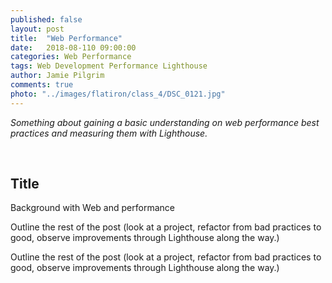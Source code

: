 ```yaml
---
published: false
layout: post
title:  "Web Performance"
date:   2018-08-110 09:00:00
categories: Web Performance
tags: Web Development Performance Lighthouse
author: Jamie Pilgrim
comments: true
photo: "../images/flatiron/class_4/DSC_0121.jpg"
---
```



<p><em> Something about gaining a basic understanding on web performance best practices and measuring them with Lighthouse.</em></p>

<br>

<h2> Title </h2>

<p> Background with Web and performance  </p>

<p> Outline the rest of the post (look at a project, refactor from bad practices to good, observe improvements through Lighthouse along the way.)  </p>

<p> Outline the rest of the post (look at a project, refactor from bad practices to good, observe improvements through Lighthouse along the way.)  </p>

<!-- <br>

<figure>
  <img src="../images/img.jpg" alt="alt text">

  <img src="../images/flatiron/class_4/DSC_0088.jpg" alt="Group work">
  <figcaption> Caption  </figcaption>
</figure>
<br><br> -->
